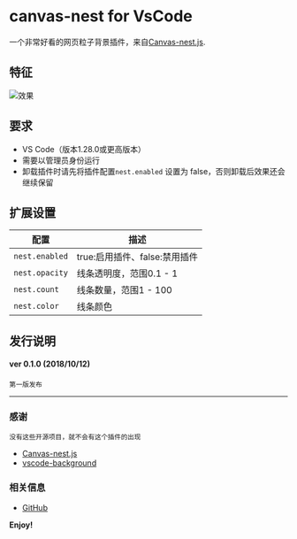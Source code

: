 # canvas-nest for  VsCode

一个非常好看的网页粒子背景插件，来自[Canvas-nest.js](https://github.com/hustcc/canvas-nest.js).

## 特征

![效果](https://user-images.githubusercontent.com/14969576/46869498-a416b780-ce5e-11e8-9e14-e5ce925cbc25.gif)

## 要求

* VS Code（版本1.28.0或更高版本）
* 需要以管理员身份运行
* 卸载插件时请先将插件配置`nest.enabled` 设置为 false，否则卸载后效果还会继续保留

## 扩展设置

|配置 | 描述
|-----|------------
|`nest.enabled`| true:启用插件、false:禁用插件
|`nest.opacity`| 线条透明度，范围0.1 - 1
|`nest.count`| 线条数量，范围1 - 100 
|`nest.color`| 线条颜色



## 发行说明

#### ver 0.1.0 (2018/10/12)
	第一版发布
-----------------------------------------------------------------------------------------------------------
### 感谢
	没有这些开源项目，就不会有这个插件的出现
* [Canvas-nest.js](https://github.com/AShujiao/vscode-maxPlus)
* [vscode-background](https://github.com/shalldie/vscode-background)

### 相关信息

* [GitHub](https://github.com/AShujiao/vscode-maxPlus)

**Enjoy!**
